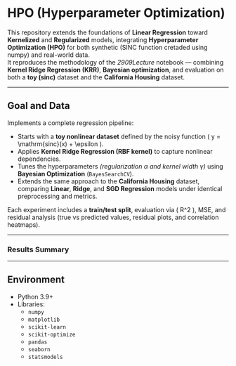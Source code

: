 # HPO (Hyperparameter Optimization)

This repository extends the foundations of **Linear Regression** toward **Kernelized** and **Regularized** models, integrating **Hyperparameter Optimization (HPO)** for both synthetic (SINC function cretaded using numpy) and real-world data.  
It reproduces the methodology of the _2909Lecture_ notebook — combining **Kernel Ridge Regression (KRR)**, **Bayesian optimization**, and evaluation on both a **toy (sinc)** dataset and the **California Housing** dataset.

---

## Goal and Data

Implements a complete regression pipeline:

- Starts with a **toy nonlinear dataset** defined by the noisy function \( y = \mathrm{sinc}(x) + \epsilon \).
- Applies **Kernel Ridge Regression (RBF kernel)** to capture nonlinear dependencies.
- Tunes the hyperparameters _(regularization α and kernel width γ)_ using **Bayesian Optimization** (`BayesSearchCV`).
- Extends the same approach to the **California Housing** dataset, comparing **Linear**, **Ridge**, and **SGD Regression** models under identical preprocessing and metrics.

Each experiment includes a **train/test split**, evaluation via \( R^2 \), MSE, and residual analysis (true vs predicted values, residual plots, and correlation heatmaps).

---

### Results Summary

---

## Environment

- Python 3.9+
- Libraries:
  - `numpy`
  - `matplotlib`
  - `scikit-learn`
  - `scikit-optimize`
  - `pandas`
  - `seaborn`
  - `statsmodels`
